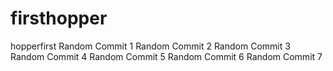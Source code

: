 # firsthopper
hopperfirst
Random Commit 1
Random Commit 2
Random Commit 3
Random Commit 4
Random Commit 5
Random Commit 6
Random Commit 7
